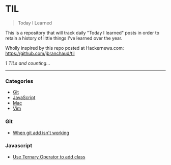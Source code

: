 # TIL
> Today I Learned

This is a repository that will track daily "Today I learned"
posts in order to retain a history of little things I've learned
over the year.

Wholly inspired by this repo posted at Hackernews.com: https://github.com/jbranchaud/til

_1 TILs and counting..._

---

### Categories

* [Git](#git)
* [JavaScript](#javascript)
* [Mac](#mac)
* [Vim](#vim)


### Git

- [When git add isn't working](git/why-git-add-might-not-work-FEB1016.md)

### Javascript

- [Use Ternary Operator to add class](javascript/react/use-ternary-expression-to-add-class.md)
